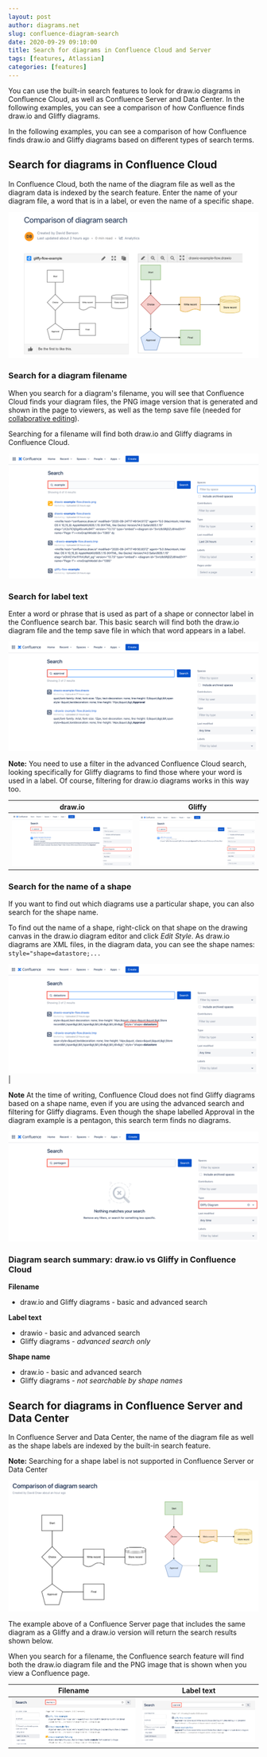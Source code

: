 ```yaml
---
layout: post
author: diagrams.net
slug: confluence-diagram-search
date: 2020-09-29 09:10:00
title: Search for diagrams in Confluence Cloud and Server
tags: [features, Atlassian]
categories: [features]
---
```


You can use the built-in search features to look for draw.io diagrams in Confluence Cloud, as well as Confluence Server and Data Center. In the following examples, you can see a comparison of how Confluence finds draw.io and Gliffy diagrams.

In the following examples, you can see a comparison of how Confluence finds draw.io and Gliffy diagrams based on different types of search terms.

## Search for diagrams in Confluence Cloud

In Confluence Cloud, both the name of the diagram file as well as the diagram data is indexed by the search feature. Enter the name of your diagram file, a word that is in a label, or even the name of a specific shape.

<img src="/assets/img/blog/confluence-cloud-search-diagram.png" style="max-width:100%;height:auto;" alt="Compare how Confluence Cloud searches for draw.io and Gliffy diagrams">

### Search for a diagram filename

When you search for a diagram's filename, you will see that Confluence Cloud finds your diagram files, the PNG image version that is generated and shown in the page to viewers, as well as the temp save file (needed for [collaborative editing](/blog/collaborative-editing-confluence-cloud.html)).

Searching for a filename will find both draw.io and Gliffy diagrams in Confluence Cloud.

<img src="/assets/img/blog/confluence-cloud-search-filename.png" style="max-width:100%;height:auto;" alt="Search for a diagram filename in Confluence Cloud">

### Search for label text

Enter a word or phrase that is used as part of a shape or connector label in the Confluence search bar. This basic search will find both the draw.io diagram file and the temp save file in which that word appears in a label.

<img src="/assets/img/blog/confluence-cloud-search-label.png" style="max-width:100%;height:auto;" alt="Search for label text inside a diagram in the basic Confluence Cloud search">

**Note:** You need to use a filter in the advanced Confluence Cloud search, looking specifically for Gliffy diagrams to find those where your word is used in a label. Of course, filtering for draw.io diagrams works in this way too.

| draw.io | Gliffy |
|-------|---------|
|<img src="/assets/img/blog/confluence-cloud-search-drawio-label.png" style="max-width:100%;height:auto;" alt="Search for label text inside a draw.io diagram using a filter and the advanced search in Confluence Cloud"> | <img src="/assets/img/blog/confluence-cloud-search-gliffy-label.png" style="max-width:100%;height:auto;" alt="Search for label text inside a Gliffy diagram using a filter and the advanced search in Confluence Cloud"> |

### Search for the name of a shape

If you want to find out which diagrams use a particular shape, you can also search for the shape name.

To find out the name of a shape, right-click on that shape on the drawing canvas in the draw.io diagram editor and click _Edit Style_. As draw.io diagrams are XML files, in the diagram data, you can see the shape names: ``style="shape=datastore;...``

<img src="/assets/img/blog/confluence-cloud-search-shape.png" style="max-width:100%;height:auto;" alt="Search for a specific shape name inside a diagram in the basic Confluence Cloud search"> |

**Note** At the time of writing, Confluence Cloud does not find Gliffy diagrams based on a shape name, even if you are using the advanced search and filtering for Gliffy diagrams. Even though the shape labelled Approval in the diagram example is a pentagon, this search term finds no diagrams.

<img src="/assets/img/blog/confluence-cloud-search-gliffy-shape.png" style="max-width:100%;height:auto;" alt="Search for the name of a shape in a Gliffy diagram does not work in Confluence Cloud">

### Diagram search summary: draw.io vs Gliffy in Confluence Cloud

**Filename**
* draw.io and Gliffy diagrams - basic and advanced search

**Label text**
* drawio - basic and advanced search
* Gliffy diagrams - _advanced search only_

**Shape name**
* draw.io - basic and advanced search
* Gliffy diagrams - _not searchable by shape names_

## Search for diagrams in Confluence Server and Data Center

In Confluence Server and Data Center, the name of the diagram file as well as the shape labels are indexed by the built-in search feature.

**Note:** Searching for a shape label is not supported in Confluence Server or Data Center

<img src="/assets/img/blog/confluence-server-search-diagram.png" style="max-width:100%;height:auto;" alt="Compare how Confluence Server searches for draw.io and Gliffy diagrams">

The example above of a Confluence Server page that includes the same diagram as a Gliffy and a draw.io version will return the search results shown below.

When you search for a filename, the Confluence search feature will find both the draw.io diagram file and the PNG image that is shown when you view a Confluence page.


| Filename | Label text |
|------|-------|
| <img src="/assets/img/blog/confluence-server-search-filename.png" style="max-width:100%;height:auto;" alt="Search for a diagram filename in Confluence Server"> | <img src="/assets/img/blog/confluence-server-search-label.png" style="max-width:100%;height:auto;" alt="Search for label text inside a diagram in Confluence Server"> |
